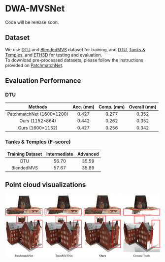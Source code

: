 # DWA-MVSNet
Code will be release soon.

## Dataset
We use [DTU](http://roboimagedata.compute.dtu.dk/?page_id=36) and [BlendedMVS](https://github.com/YoYo000/BlendedMVS) dataset for training, and [DTU](http://roboimagedata.compute.dtu.dk/?page_id=36), [Tanks & Temples](https://www.tanksandtemples.org/), and [ETH3D](https://www.eth3d.net/) for testing and evaluation.  
To download pre-processed datasets, please follow the instructions provided on [PatchmatchNet](https://github.com/FangjinhuaWang/PatchmatchNet).

## Evaluation Performance
### DTU
|    Methods  |  Acc. (mm)     | Comp. (mm) | Overall (mm)   |
|    :----:   |    :----:   |    :----:   |    :----:    |
| PatchmatchNet (1600×1200)      | 0.427      |0.277| 0.352   |
| Ours (1152×864)      | 0.442      |0.262| 0.352   |
| Ours (1600×1152)      | 0.427      |0.256| 0.342   |
### Tanks & Temples (F-score)
|    Training Dataset  |Intermediate|Advanced |
|    :----:   |    :----:   |    :----:   |
| DTU      | 56.70|35.59|
| BlendedMVS      | 57.67      |35.89|

<!-- ### ETH3D (F-score)
|  Training  |  Test  |
|    :----:   |    :----:   |
|67.24|73.70| -->

## Point cloud visualizations
<img src="https://github.com/JianfeiJ/DWT-MVSNet/blob/main/images/DTU_Compare.png">
